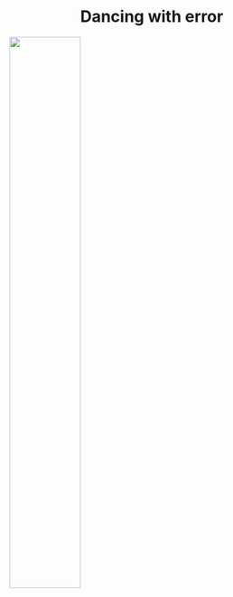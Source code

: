 <p align="center">
<h1 align="center"> Dancing with error </h1>
<img width="50%" src="https://media.giphy.com/media/VJAtOCJks1aQoIiPIb/giphy.gif" />
</p>
